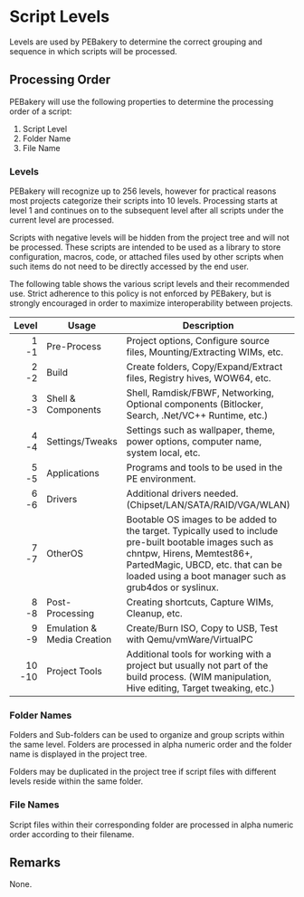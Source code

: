 # Script Levels

Levels are used by PEBakery to determine the correct grouping and sequence in which scripts will be processed.

## Processing Order

PEBakery will use the following properties to determine the processing order of a script:

1. Script Level
1. Folder Name
1. File Name

### Levels

PEBakery will recognize up to 256 levels, however for practical reasons most projects categorize their scripts into 10 levels. Processing starts at level 1 and continues on to the subsequent level after all scripts under the current level are processed.

Scripts with negative levels will be hidden from the project tree and will not be processed. These scripts are intended to be used as a library to store configuration, macros, code, or attached files used by other scripts when such items do not need to be directly accessed by the end user.

The following table shows the various script levels and their recommended use. Strict adherence to this policy is not enforced by PEBakery, but is strongly encouraged in order to maximize interoperability between projects.

| Level | Usage | Description |
| ---: | --- | --- |
| 1<br/>-1 | Pre-Process | Project options, Configure source files, Mounting/Extracting WIMs, etc.  |
| 2<br/>-2 | Build | Create folders, Copy/Expand/Extract files, Registry hives, WOW64, etc. |
| 3<br/>-3 | Shell & Components | Shell, Ramdisk/FBWF, Networking, Optional components (Bitlocker, Search, .Net/VC++ Runtime, etc.) |
| 4<br/>-4 | Settings/Tweaks | Settings such as wallpaper, theme, power options, computer name, system local, etc. |
| 5<br/>-5 | Applications | Programs and tools to be used in the PE environment. |
| 6<br/>-6 | Drivers | Additional drivers needed. (Chipset/LAN/SATA/RAID/VGA/WLAN) |
| 7<br/>-7 | OtherOS | Bootable OS images to be added to the target. Typically used to include pre-built bootable images such as chntpw, Hirens, Memtest86+, PartedMagic, UBCD, etc. that can be loaded using a boot manager such as grub4dos or syslinux. |
| 8<br/>-8 | Post-Processing | Creating shortcuts, Capture WIMs, Cleanup, etc. |
| 9<br/>-9 | Emulation & Media Creation | Create/Burn ISO, Copy to USB, Test with Qemu/vmWare/VirtualPC |
| 10<br/>-10 | Project Tools | Additional tools for working with a project but usually not part of the build process. (WIM manipulation, Hive editing, Target tweaking, etc.) 

### Folder Names

Folders and Sub-folders can be used to organize and group scripts within the same level. Folders are processed in alpha numeric order and the folder name is displayed in the project tree.

Folders may be duplicated in the project tree if script files with different levels reside within the same folder.

### File Names

Script files within their corresponding folder are processed in alpha numeric order according to their filename.

## Remarks

None.